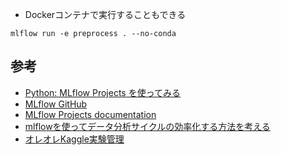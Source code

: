 
- Dockerコンテナで実行することもできる

```
mlflow run -e preprocess . --no-conda
```

## 参考
- [Python: MLflow Projects を使ってみる](https://blog.amedama.jp/entry/mlflow-projects)
- [MLflow GitHub](https://github.com/mlflow/mlflow)
- [MLflow Projects documentation](https://www.mlflow.org/docs/latest/projects.html)
- [mlflowを使ってデータ分析サイクルの効率化する方法を考える](https://qiita.com/masa26hiro/items/574c48d523ed76e76a3b)
- [オレオレKaggle実験管理](https://zenn.dev/fkubota/articles/f7efe69fd2044d)